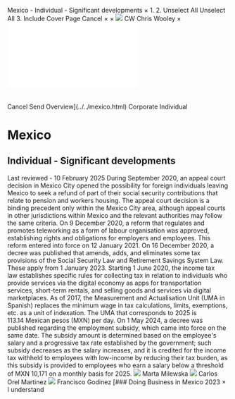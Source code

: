 Mexico - Individual - Significant developments
×
1.
2.
Unselect All
Unselect All
3.
Include Cover Page
Cancel
×
×
![](../../-/media/world-wide-tax-summaries/attachments/global---chris-wooley.ashx%3Frev=ac5e5f3223b34096b1afc2a6009c7320&revision=ac5e5f32-23b3-4096-b1af-c2a6009c7320&hash=859B7ADC84DC2CBEC9760E9E6EE7DE6D0A8BFCDF)
CW
Chris Wooley
×
![](significant-developments.html)
######
Cancel
Send
Overview](../../mexico.html)
Corporate
Individual
# Mexico
## Individual - Significant developments
Last reviewed - 10 February 2025
During September 2020, an appeal court decision in Mexico City opened the possibility for foreign individuals leaving Mexico to seek a refund of part of their social security contributions that relate to pension and workers housing. The appeal court decision is a binding precedent only within the Mexico City area, although appeal courts in other jurisdictions within Mexico and the relevant authorities may follow the same criteria.
On 9 December 2020, a reform that regulates and promotes teleworking as a form of labour organisation was approved, establishing rights and obligations for employers and employees. This reform entered into force on 12 January 2021.
On 16 December 2020, a decree was published that amends, adds, and eliminates some tax provisions of the Social Security Law and Retirement Savings System Law. These apply from 1 January 2023.
Starting 1 June 2020, the income tax law establishes specific rules for collecting tax in relation to individuals who provide services via the digital economy as apps for transportation services, short-term rentals, and selling goods and services via digital marketplaces.
As of 2017, the Measurement and Actualisation Unit (UMA in Spanish) replaces the minimum wage in tax calculations, limits, exemptions, etc. as a unit of indexation. The UMA that corresponds to 2025 is 113.14 Mexican pesos (MXN) per day.
On 1 May 2024, a decree was published regarding the employment subsidy, which came into force on the same date. The subsidy amount is determined based on the employee's salary and a progressive tax rate established by the government; such subsidy decreases as the salary increases, and it is credited for the income tax withheld to employees with low-income by reducing their tax burden, as this subsidy is provided to employees who earn a salary below a threshold of MXN 10,171 on a monthly basis for 2025.
![](../../-/media/world-wide-tax-summaries/mexicomarta-milewskamexico--marta-milewskajpg20221018094145043.ashx%3Frev=e5b38e6f49714b7abfea5a9b3b9f2a97&revision=e5b38e6f-4971-4b7a-bfea-5a9b3b9f2a97&hash=B66605D7D13AEE3FA1696B764B400DEC204270C8)
Marta Milewska
![](../../-/media/world-wide-tax-summaries/mexicocarlos-orel-martinezmexico--carlos-orel-martinezjpg20220105114032112.ashx%3Frev=218cf6ba3b0449b8a1811d8fbdf77ce1&revision=218cf6ba-3b04-49b8-a181-1d8fbdf77ce1&hash=4EED2D2AD842DF356785FA1D5F66827EEEA6B70F)
Carlos Orel Martinez
![](../../-/media/world-wide-tax-summaries/mexicofrancisco-godinezmexico--francisco-godinezjpg20220105114355746.ashx%3Frev=5a2ea2112c20417db99c94147bc8cba1&revision=5a2ea211-2c20-417d-b99c-94147bc8cba1&hash=B5400846B829B464F95DE09C9257968FDFB9C165)
Francisco Godinez
[### Doing Business in Mexico 2023
×
I understand